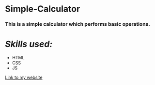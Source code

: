 # Simple-Calculator
### This is a simple calculator which performs basic operations.
# *Skills used:*
* HTML
* CSS
* JS

[Link to my website](https://trapq3du-photography-site.netlify.app/ "Simple Calculator")

